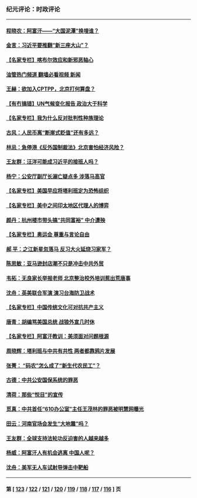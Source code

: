 ### 纪元评论：时政评论
---
#### [程晓农：阿富汗——“大国泥潭”换埋谁？](../../pages/nsc1025/n13185042.md?08250330) 
#### [金言：习近平要推翻“新三座大山”？](../../pages/nsc1025/n13185068.md?08250330) 
#### [【名家专栏】喀布尔效应和新邪恶轴心](../../pages/nsc1025/n13184460.md?08250330) 
#### [油管热门频道 翻墙必看视频 新闻](ok?08250330)
#### [王赫：欲加入CPTPP，北京打何算盘？](../../pages/nsc1025/n13183070.md?08250330) 
#### [【有冇搞错】UN气候变化报告 政治大于科学](../../pages/nsc1025/n13183633.md?08250330) 
#### [【名家专栏】我为什么反对批判性种族理论](../../pages/nsc1025/n13179356.md?08250330) 
#### [古风：人民币离“断崖式贬值”还有多远？](../../pages/nsc1025/n13183805.md?08250330) 
#### [林忌：急停港《反外国制裁法》北京害怕经济风险？](../../pages/nsc1025/n13182899.md?08250330) 
#### [王友群：汪洋可能成习近平的接班人吗？](../../pages/nsc1025/n13182734.md?08250330) 
#### [杨宁：公安厅副厅长溺亡疑点多 涉落马高官](../../pages/nsc1025/n13182458.md?08250330) 
#### [【名家专栏】美国早应将塔利班定为恐怖组织](../../pages/nsc1025/n13181966.md?08250330) 
#### [【名家专栏】美中之间印太地区代理人的博弈](../../pages/nsc1025/n13180974.md?08250330) 
#### [颜丹：杭州楼市带头搞“共同富裕” 中介遭殃](../../pages/nsc1025/n13182427.md?08250330) 
#### [【名家专栏】奥运会 尊重与言论自由](../../pages/nsc1025/n13179667.md?08250330) 
#### [郝 平：之江新星忽落马 反习大火延烧习家军？](../../pages/nsc1025/n13181766.md?08250330) 
#### [陈思敏：亚马逊封店潮不只是冲击中共外贸](../../pages/nsc1025/n13181748.md?08250330) 
#### [韦拓：无良家长举报老师 北京整治校外培训惹出荒唐事](../../pages/nsc1025/n13181144.md?08250330) 
#### [沈舟：英美联合军演 演习台海防卫战术](../../pages/nsc1025/n13180509.md?08250330) 
#### [【名家专栏】中国传统文化可对抗共产主义](../../pages/nsc1025/n13179619.md?08250330) 
#### [唐青：胡编骂美国总统 战狼外宣几时休](../../pages/nsc1025/n13180454.md?08250330) 
#### [【名家专栏】阿富汗教训：美须面对问题根源](../../pages/nsc1025/n13179653.md?08250330) 
#### [周晓辉：塔利班与中共有共性 两者都靠鸦片发展](../../pages/nsc1025/n13179994.md?08250330) 
#### [张菁： “码农”怎么成了“新生代农民工”？](../../pages/nsc1025/n13179757.md?08250330) 
#### [古德：中共公安国保系统的罪恶](../../pages/nsc1025/n13179310.md?08250330) 
#### [清荷：那些“悦目”的宣传](../../pages/nsc1025/n13179261.md?08250330) 
#### [觅真：中共首任“610办公室”主任王茂林的罪恶被明慧网曝光](../../pages/nsc1025/n13179214.md?08250330) 
#### [田云：河南官场会发生“大地震”吗？](../../pages/nsc1025/n13179043.md?08250330) 
#### [王友群：全球支持法轮功反迫害的人越来越多](../../pages/nsc1025/n13178865.md?08250330) 
#### [杨威：阿富汗人有机会逃离 中国人呢？](../../pages/nsc1025/n13178941.md?08250330) 
#### [沈舟：美军无人车试射导弹击中靶船](../../pages/nsc1025/n13178657.md?08250330) 

---
#### 第 [ [123](./123.md?08250330) / [122](./122.md?08250330) / [121](./121.md?08250330) / [120](./120.md?08250330) / [119](./119.md?08250330) / [118](./118.md?08250330) / [117](./117.md?08250330) / [116](./116.md?08250330) ] 页
